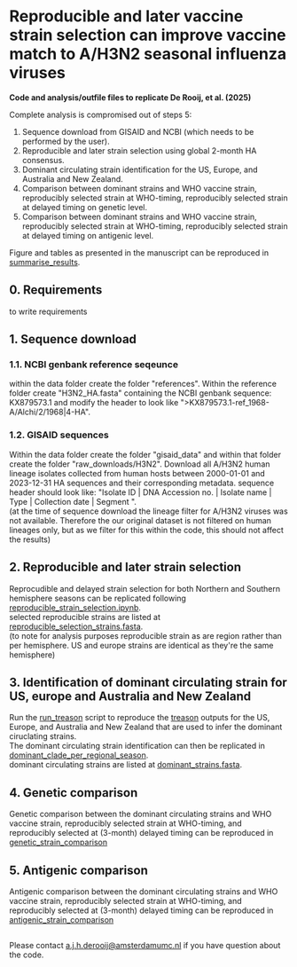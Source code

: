 # Reproducible and later vaccine strain selection can improve vaccine match to A/H3N2 seasonal influenza viruses  

**Code and analysis/outfile files to replicate De Rooij, et al. (2025)**  

Complete analysis is compromised out of steps 5:

1. Sequence download from GISAID and NCBI (which needs to be performed by the user).
2. Reproducible and later strain selection using global 2-month HA consensus.
3. Dominant circulating strain identification for the US, Europe, and Australia and New Zealand.  
4. Comparison between dominant strains and WHO vaccine strain, reproducibly selected strain at WHO-timing, reproducibly selected strain at delayed timing on genetic level.  
5. Comparison between dominant strains and WHO vaccine strain, reproducibly selected strain at WHO-timing, reproducibly selected strain at delayed timing on antigenic level.  

Figure and tables as presented in the manuscript can be reproduced in [summarise_results](./notebooks/summarise_results.ipynb).
  
## 0. Requirements

to write requirements

## 1. Sequence download

### 1.1. NCBI genbank reference seqeunce  

within the data folder create the folder "references". Within the reference folder create "H3N2_HA.fasta" containing the NCBI genbank sequence: KX879573.1 and modify the header to look like ">KX879573.1-ref_1968-A/Alchi/2/1968|4-HA".

### 1.2. GISAID sequences

Within the data folder create the folder "gisaid_data" and within that folder create the folder "raw_downloads/H3N2". Download all A/H3N2 human lineage isolates collected from human hosts between 2000-01-01 and 2023-12-31 HA sequences and their corresponding metadata. sequence header should look like: "Isolate ID | DNA Accession no. | Isolate name | Type | Collection date | Segment ".  
(at the time of sequence download the lineage filter for A/H3N2 viruses was not available. Therefore the our original dataset is not filtered on human lineages only, but as we filter for this within the code, this should not affect the results)

## 2. Reproducible and later strain selection

Reprocudible and delayed strain selection for both Northern and Southern hemisphere seasons can be replicated following [reproducible_strain_selection.ipynb](./notebooks/reproducible_strain_selection.ipynb).  
selected reproducible strains are listed at [reproducible_selection_strains.fasta](./data/reproducible_selection_strains.fasta).  
(to note for analysis purposes reproducible strain as are region rather than per hemisphere. US and europe strains are identical as they're the same hemisphere)

## 3. Identification of dominant circulating strain for US, europe and Australia and New Zealand

Run the [run_treason](./scripts/run_treason.py) script to reproduce the [treason](./scripts/treason.py) outputs for the US, Europe, and Australia and New Zealand that are used to infer the dominant ciruclating strains.  
The dominant circulating strain identification can then be replicated in [dominant_clade_per_regional_season](./notebooks/dominant_clade_per_regional_season.ipynb).  
dominant circulating strains are listed at [dominant_strains.fasta](./data/dominant_strains.fasta).

## 4. Genetic comparison

Genetic comparison between the dominant circulating strains and WHO vaccine strain, reproducibly selected strain at WHO-timing, and reproducibly selected at (3-month) delayed timing can be reproduced in [genetic_strain_comparison](./notebooks/genetic_strain_comparison.ipynb)

## 5. Antigenic comparison  

Antigenic comparison between the dominant circulating strains and WHO vaccine strain, reproducibly selected strain at WHO-timing, and reproducibly selected at (3-month) delayed timing can be reproduced in [antigenic_strain_comparison](./notebooks/antigenic_strain_comparison.ipynb)

##

Please contact a.j.h.derooij@amsterdamumc.nl if you have question about the code.  